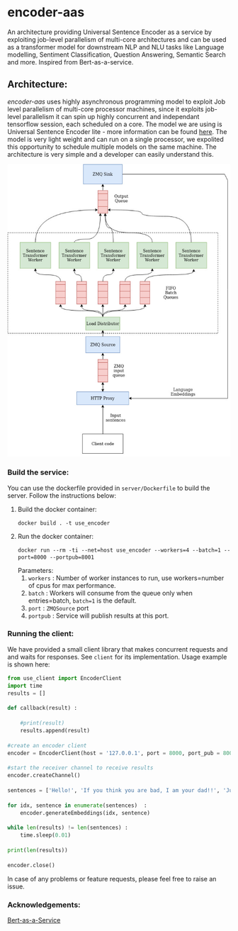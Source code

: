 # encoder-aas
An architecture providing Universal Sentence Encoder as a service by exploiting job-level parallelism of multi-core architectures and can be used as a transformer model for downstream NLP and NLU tasks like Language modelling, Sentiment Classification, Question Answering, Semantic Search and more. Inspired from Bert-as-a-service.

## Architecture:
*encoder-aas* uses highly asynchronous programming model to exploit Job level parallelism of multi-core processor machines, 
since it exploits job-level parallelism it can spin up highly concurrent and independant tensorflow session, each scheduled on a core.
The model we are using is Universal Sentence Encoder lite - more information can be found [here](https://www.tensorflow.org/hub/tutorials/semantic_similarity_with_tf_hub_universal_encoder_lite).
The model is very light weight and can run on a single processor, we expolited this opportunity to schedule multiple models on the same machine. The architecture is very simple and a developer can easily understand this.

![architecture](https://github.com/Narasimha1997/encoder-aas/blob/master/images/use_encoder.jpg "Architecture")

### Build the service:
You can use the dockerfile provided in `server/Dockerfile` to build the server. Follow the instructions below:
1. Build the docker container:
    ```
    docker build . -t use_encoder
    ```
2. Run the docker container:
    ```
    docker run --rm -ti --net=host use_encoder --workers=4 --batch=1 --port=8000 --portpub=8001
    ```
    Parameters:
      1. `workers` : Number of worker instances to run, use workers=number of cpus for max performance.
      2. `batch` : Workers will consume from the queue only when entries=batch, `batch=1` is the default.
      3. `port` : `ZMQSource` port
      4. `portpub` : Service will publish results at this port.

### Running the client:
We have provided a small client library that makes concurrent requests and and waits for responses. See `client` for its implementation.
Usage example is shown here:
```python
from use_client import EncoderClient
import time
results = []

def callback(result) :

    #print(result)
    results.append(result)

#create an encoder client
encoder = EncoderClient(host = '127.0.0.1', port = 8000, port_pub = 8001, callback=callback)

#start the receiver channel to receive results
encoder.createChannel()

sentences = ['Hello!', 'If you think you are bad, I am your dad!!', 'Just kiddnig', 'I am good']

for idx, sentence in enumerate(sentences)  :
    encoder.generateEmbeddings(idx, sentence)

while len(results) != len(sentences) :
    time.sleep(0.01)

print(len(results))

encoder.close()
```

In case of any problems or feature requests, please feel free to raise an issue.

### Acknowledgements:

[Bert-as-a-Service](https://github.com/hanxiao/bert-as-service)
